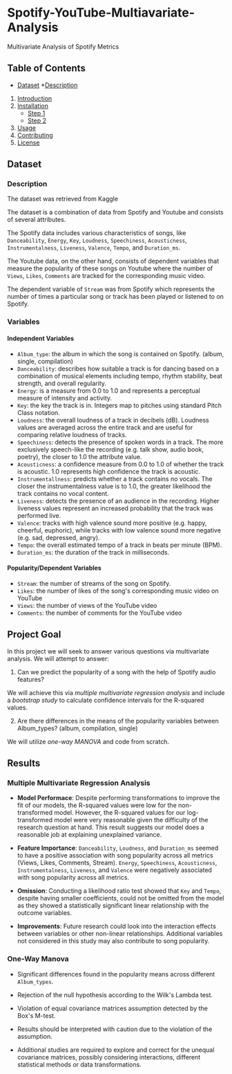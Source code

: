 # Spotify-YouTube-Multiavariate-Analysis
Multivariate Analysis of Spotify Metrics

## Table of Contents
- [Dataset](#Dataset)
   *[Description](#Description)

1. [Introduction](#introduction)
2. [Installation](#installation)
    - [Step 1](#step-1)
    - [Step 2](#step-2)
3. [Usage](#usage)
4. [Contributing](#contributing)
5. [License](#license)
## Dataset

### Description

The dataset was retrieved from Kaggle [](https://www.kaggle.com/datasets/salvatorerastelli/spotify-and-youtube)

The dataset is a combination of data from Spotify and Youtube and consists of several attributes. 

The Spotify data includes various characteristics of songs, like `Danceability`, `Energy`, `Key`, `Loudness`, `Speechiness`,
`Acousticness`, `Instrumentalness`, `Liveness`, `Valence`, `Tempo`, and `Duration_ms`. 

The Youtube data, on the other hand, consists of dependent variables that measure the popularity of these songs on Youtube where the number of  `Views`, `Likes`, `Comments` are tracked for the corresponding music video. 

The dependent variable of `Stream` was from Spotify which represents the number of times a particular song or track has been played or listened to on Spotify.

### Variables

#### Independent Variables

- `Album_type`: the album in which the song is contained on Spotify. (album, single, compilation)
- `Danceability`: describes how suitable a track is for dancing based on a combination of musical elements including tempo, rhythm stability, beat strength, and overall regularity. 
- `Energy`: is a measure from 0.0 to 1.0 and represents a perceptual measure of intensity and activity.
- `Key`: the key the track is in. Integers map to pitches using standard Pitch Class notation.
- `Loudness`: the overall loudness of a track in decibels (dB). Loudness values are averaged across the entire track and are useful for comparing relative loudness of tracks. 
- `Speechiness`: detects the presence of spoken words in a track. The more exclusively speech-like the recording (e.g. talk show, audio book, poetry), the closer to 1.0 the attribute value. 
- `Acousticness`: a confidence measure from 0.0 to 1.0 of whether the track is acoustic. 1.0 represents high confidence the track is acoustic.
- `Instrumentallness`: predicts whether a track contains no vocals. The closer the instrumentalness value is to 1.0, the greater likelihood the track contains no vocal content.
- `Liveness`: detects the presence of an audience in the recording. Higher liveness values represent an increased probability that the track was performed live.
- `Valence`: tracks with high valence sound more positive (e.g. happy, cheerful, euphoric), while tracks with low valence sound more negative (e.g. sad, depressed, angry).
- `Tempo`: the overall estimated tempo of a track in beats per minute (BPM).
- `Duration_ms`: the duration of the track in milliseconds.

#### Popularity/Dependent Variables

- `Stream`: the number of streams of the song on Spotify.
- `Likes`: the number of likes of the song's corresponding music video on YouTube
- `Views`: the number of views of the YouTube video
- `Comments`: the number of comments for the YouTube video

## Project Goal

In this project we will seek to answer various questions via multivariate analysis. We will attempt to answer:

1.  Can we predict the popularity of a song with the help of Spotify audio features?

We will achieve this via *multiple multivariate regression analysis* and include a *bootstrap study* to calculate confidence intervals for the R-squared values.

2. Are there differences in the means of the popularity variables between Album_types? (album, compilation, single)

We will utilize *one-way MANOVA* and code from scratch. 

## Results

### Multiple Multivariate Regression Analysis 

- **Model Performace**:  Despite performing transformations to improve the fit of our models, the R-squared values were low for the non-transformed model. However, the R-squared values for our log-transformed model were very reasonable given the difficulty of the research question at hand. This result suggests our model does a reasonable job at explaining unexplained variance.

- **Feature Importance**: `Danceability`, `Loudness`, and `Duration_ms` seemed to have a positive association with song popularity across all metrics (Views, Likes, Comments, Stream). `Energy`, `Speechiness`, `Acousticness`, `Instrumentalness`, `Liveness`, and `Valence` were negatively associated with song popularity across all metrics.

- **Omission**: Conducting a likelihood ratio test showed that `Key` and `Tempo`, despite having smaller coefficients, could not be omitted from the model as they showed a statistically significant linear relationship with the outcome variables.

- **Improvements**: Future research could look into the interaction effects between variables or other non-linear relationships. Additional variables not considered in this study may also contribute to song popularity.

### One-Way Manova

- Significant differences found in the popularity means across different `Album_types`.

- Rejection of the null hypothesis according to the Wilk's Lambda test.

- Violation of equal covariance matrices assumption detected by the Box's M-test.

- Results should be interpreted with caution due to the violation of the assumption.

- Additional studies are required to explore and correct for the unequal covariance matrices, possibly considering interactions, different statistical methods or data transformations.
